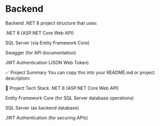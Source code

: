 # Backend
Backend
.NET 8 project structure that uses:

.NET 8 (ASP.NET Core Web API)

SQL Server (via Entity Framework Core)

Swagger (for API documentation)

JWT Authentication (JSON Web Token)

✅ Project Summary
You can copy this into your README.md or project description:

🔧 Project Tech Stack
.NET 8 (ASP.NET Core Web API)

Entity Framework Core (for SQL Server database operations)

SQL Server (as backend database)

JWT Authentication (for securing APIs)

